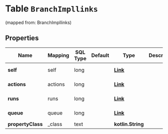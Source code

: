 
# Table `BranchImpllinks`
(mapped from: BranchImpllinks)

## Properties
Name | Mapping | SQL Type | Default | Type | Description | Notes
---- | ------- | -------- | ------- | ---- | ----------- | -----
**self** | self | long |  | [**Link**](Link.md) |  |  [optional] [foreignkey]
**actions** | actions | long |  | [**Link**](Link.md) |  |  [optional] [foreignkey]
**runs** | runs | long |  | [**Link**](Link.md) |  |  [optional] [foreignkey]
**queue** | queue | long |  | [**Link**](Link.md) |  |  [optional] [foreignkey]
**propertyClass** | _class | text |  | **kotlin.String** |  |  [optional]







